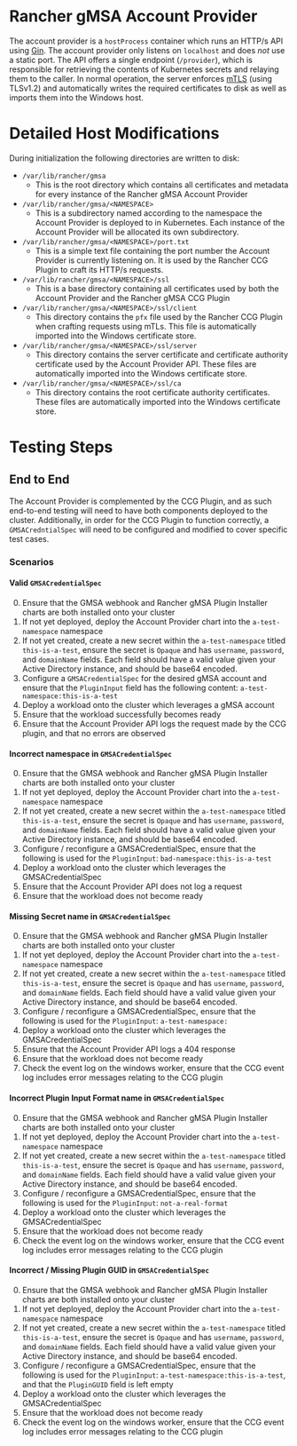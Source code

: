 # Rancher gMSA Account Provider

The account provider is a `hostProcess` container which runs an HTTP/s API using [Gin](https://github.com/gin-gonic/gin). The account provider only listens on `localhost` and does _not_ use a static port. The API offers a single endpoint (`/provider`), which is responsible for retrieving the contents of Kubernetes secrets and relaying them to the caller. In normal operation, the server enforces [mTLS](https://www.cloudflare.com/learning/access-management/what-is-mutual-tls/#:~:text=Mutual%20TLS%2C%20or%20mTLS%20for,TLS%20certificates%20provides%20additional%20verification) (using TLSv1.2) and automatically writes the required certificates to disk as well as imports them into the Windows host. 

# Detailed Host Modifications

During initialization the following directories are written to disk: 

+ `/var/lib/rancher/gmsa`
  + This is the root directory which contains all certificates and metadata for every instance of the Rancher gMSA Account Provider
+ `/var/lib/rancher/gmsa/<NAMESPACE>`
  + This is a subdirectory named according to the namespace the Account Provider is deployed to in Kubernetes. Each instance of the Account Provider will be allocated its own subdirectory. 
+ `/var/lib/rancher/gmsa/<NAMESPACE>/port.txt`
  + This is a simple text file containing the port number the Account Provider is currently listening on. It is used by the Rancher CCG Plugin to craft its HTTP/s requests. 
+ `/var/lib/rancher/gmsa/<NAMESPACE>/ssl`
  + This is a base directory containing all certificates used by both the Account Provider and the Rancher gMSA CCG Plugin 
+ `/var/lib/rancher/gmsa/<NAMESPACE>/ssl/client`
  + This directory contains the `pfx` file used by the Rancher CCG Plugin when crafting requests using mTLs. This file is automatically imported into the Windows certificate store.
+ `/var/lib/rancher/gmsa/<NAMESPACE>/ssl/server`
  + This directory contains the server certificate and certificate authority certificate used by the Account Provider API. These files are automatically imported into the Windows certificate store.
+ `/var/lib/rancher/gmsa/<NAMESPACE>/ssl/ca`
  + This directory contains the root certificate authority certificates. These files are automatically imported into the Windows certificate store. 

# Testing Steps

## End to End 
The Account Provider is complemented by the CCG Plugin, and as such end-to-end testing will need to have both components deployed to the cluster. Additionally, in order for the CCG Plugin to function correctly, a `GMSACredntialSpec` will need to be configured and modified to cover specific test cases.   

### Scenarios

#### Valid `GMSACredentialSpec`

0. Ensure that the GMSA webhook and Rancher gMSA Plugin Installer charts are both installed onto your cluster
1. If not yet deployed, deploy the Account Provider chart into the `a-test-namespace` namespace
2. If not yet created, create a new secret within the `a-test-namespace` titled `this-is-a-test`, ensure the secret is `Opaque` and has `username`, `password`, and `domainName` fields. Each field should have a valid value given your Active Directory instance, and should be base64 encoded. 
3. Configure a `GMSACredentialSpec` for the desired gMSA account and ensure that the `PluginInput` field has the following content: `a-test-namespace:this-is-a-test`
4. Deploy a workload onto the cluster which leverages a gMSA account 
5. Ensure that the workload successfully becomes ready
6. Ensure that the Account Provider API logs the request made by the CCG plugin, and that no errors are observed 


#### Incorrect namespace in `GMSACredentialSpec`

0. Ensure that the GMSA webhook and Rancher gMSA Plugin Installer charts are both installed onto your cluster
1. If not yet deployed, deploy the Account Provider chart into the `a-test-namespace` namespace
3. If not yet created, create a new secret within the `a-test-namespace` titled `this-is-a-test`, ensure the secret is `Opaque` and has `username`, `password`, and `domainName` fields. Each field should have a valid value given your Active Directory instance, and should be base64 encoded.
4. Configure / reconfigure a GMSACredentialSpec, ensure that the following is used for the `PluginInput`: `bad-namespace:this-is-a-test`
5. Deploy a workload onto the cluster which leverages the GMSACredentialSpec
6. Ensure that the Account Provider API does not log a request
7. Ensure that the workload does not become ready 

#### Missing Secret name in `GMSACredentialSpec`

0. Ensure that the GMSA webhook and Rancher gMSA Plugin Installer charts are both installed onto your cluster
1. If not yet deployed, deploy the Account Provider chart into the `a-test-namespace` namespace
3. If not yet created, create a new secret within the `a-test-namespace` titled `this-is-a-test`, ensure the secret is `Opaque` and has `username`, `password`, and `domainName` fields. Each field should have a valid value given your Active Directory instance, and should be base64 encoded.
4. Configure / reconfigure a GMSACredentialSpec, ensure that the following is used for the `PluginInput`: `a-test-namespace:`
5. Deploy a workload onto the cluster which leverages the GMSACredentialSpec
6. Ensure that the Account Provider API logs a 404 response
7. Ensure that the workload does not become ready 
8. Check the event log on the windows worker, ensure that the CCG event log includes error messages relating to the CCG plugin

#### Incorrect Plugin Input Format name in `GMSACredentialSpec`

0. Ensure that the GMSA webhook and Rancher gMSA Plugin Installer charts are both installed onto your cluster
1. If not yet deployed, deploy the Account Provider chart into the `a-test-namespace` namespace
3. If not yet created, create a new secret within the `a-test-namespace` titled `this-is-a-test`, ensure the secret is `Opaque` and has `username`, `password`, and `domainName` fields. Each field should have a valid value given your Active Directory instance, and should be base64 encoded.
4. Configure / reconfigure a GMSACredentialSpec, ensure that the following is used for the `PluginInput`: `not-a-real-format`
5. Deploy a workload onto the cluster which leverages the GMSACredentialSpec
6. Ensure that the workload does not become ready
7. Check the event log on the windows worker, ensure that the CCG event log includes error messages relating to the CCG plugin

#### Incorrect / Missing Plugin GUID in `GMSACredentialSpec`

0. Ensure that the GMSA webhook and Rancher gMSA Plugin Installer charts are both installed onto your cluster
1. If not yet deployed, deploy the Account Provider chart into the `a-test-namespace` namespace
3. If not yet created, create a new secret within the `a-test-namespace` titled `this-is-a-test`, ensure the secret is `Opaque` and has `username`, `password`, and `domainName` fields. Each field should have a valid value given your Active Directory instance, and should be base64 encoded.
4. Configure / reconfigure a GMSACredentialSpec, ensure that the following is used for the `PluginInput`: `a-test-namespace:this-is-a-test`, and that the `PluginGUID` field is left empty
5. Deploy a workload onto the cluster which leverages the GMSACredentialSpec
6. Ensure that the workload does not become ready
7. Check the event log on the windows worker, ensure that the CCG event log includes error messages relating to the CCG plugin